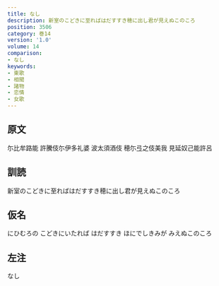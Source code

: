 ```yaml
---
title: なし
description: 新室のこどきに至ればはだすすき穂に出し君が見えぬこのころ
position: 3506
category: 巻14
version: '1.0'
volume: 14
comparison:
- なし
keywords:
- 東歌
- 相聞
- 諸物
- 恋情
- 女歌
---
```


## 原文

尓比牟路能 許騰伎尓伊多礼婆 波太須酒伎 穂尓弖之伎美我 見延奴己能許呂

## 訓読

新室のこどきに至ればはだすすき穂に出し君が見えぬこのころ

## 仮名

にひむろの こどきにいたれば はだすすき ほにでしきみが みえぬこのころ

## 左注

なし
